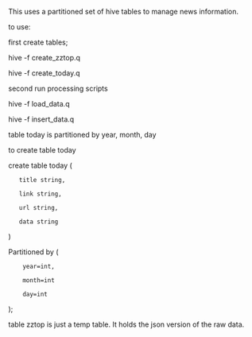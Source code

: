 This uses a partitioned set of hive tables to manage news information.

to use:

first create tables;

hive -f create_zztop.q

hive -f create_today.q

second run processing scripts

hive -f load_data.q

hive -f insert_data.q

table today is partitioned by year, month, day

to create table today

create table today (

       title string,

       link string,

       url string,

       data string

) 

Partitioned by (

	    year=int,

	    month=int

	    day=int

);

table zztop is just a temp table. It holds the json version of the raw data.

